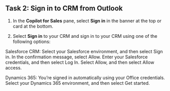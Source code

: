 




## Task 2: Sign in to CRM from Outlook

1.	In the **Copilot for Sales** pane, select **Sign in** in the banner at the top or card at the bottom.

2.	Select **Sign in** to your CRM and sign in to your CRM using one of the following options:

Salesforce CRM: Select your Salesforce environment, and then select Sign in. In the confirmation message, select Allow. Enter your Salesforce credentials, and then select Log In. Select Allow, and then select Allow access.

Dynamics 365: You’re signed in automatically using your Office credentials. Select your Dynamics 365 environment, and then select Get started.

